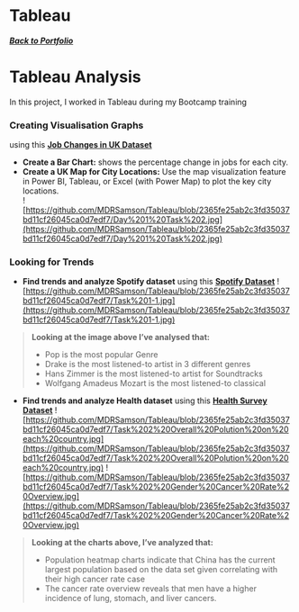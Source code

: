 # Tableau
***<a href="https://github.com/MDRSamson/MaryDawnSamson-Portfolio" target="_blank">Back to Portfolio</a>***
# Tableau Analysis
In this project, I worked in Tableau during my Bootcamp training
### Creating Visualisation Graphs
using this **<a href="https://docs.google.com/spreadsheets/d/1DPMQCD9PlRohXZYE7B08emBJzBcDmDEN/edit?usp=sharing&ouid=102089252926255319219&rtpof=true&sd=true" target="_blank">Job Changes in UK Dataset</a>**
* **Create a Bar Chart:**  shows the percentage change in jobs for each city. 
* **Create a UK Map for City Locations:** Use the map visualization feature in Power BI, Tableau, or Excel (with Power Map) to plot the key city locations.\
![https://github.com/MDRSamson/Tableau/blob/2365fe25ab2c3fd35037bd11cf26045ca0d7edf7/Day%201%20Task%202.jpg](https://github.com/MDRSamson/Tableau/blob/2365fe25ab2c3fd35037bd11cf26045ca0d7edf7/Day%201%20Task%202.jpg)

### Looking for Trends
* **Find trends and analyze Spotify dataset** using this **<a href="https://docs.google.com/spreadsheets/d/13yJ350rRxmwZoBS2ag7H3TGdpdd0YtGy/edit?usp=sharing&ouid=102089252926255319219&rtpof=true&sd=true" target="_blank">Spotify Dataset</a>**
![https://github.com/MDRSamson/Tableau/blob/2365fe25ab2c3fd35037bd11cf26045ca0d7edf7/Task%201-1.jpg](https://github.com/MDRSamson/Tableau/blob/2365fe25ab2c3fd35037bd11cf26045ca0d7edf7/Task%201-1.jpg)
>**Looking at the image above I’ve analysed that:**
>* Pop is the most popular Genre
>* Drake is the most listened-to artist in 3 different genres
>* Hans Zimmer is the most listened-to artist for Soundtracks
>* Wolfgang Amadeus Mozart is the most listened-to classical

* **Find trends and analyze Health dataset** using this **<a href="https://drive.google.com/file/d/1s-OVKVzx8suMdOrAoKVZbrbGKytVaMzv/view?usp=drive_link" target="_blank">Health Survey Dataset</a>**
![https://github.com/MDRSamson/Tableau/blob/2365fe25ab2c3fd35037bd11cf26045ca0d7edf7/Task%202%20Overall%20Polution%20on%20each%20country.jpg](https://github.com/MDRSamson/Tableau/blob/2365fe25ab2c3fd35037bd11cf26045ca0d7edf7/Task%202%20Overall%20Polution%20on%20each%20country.jpg)
![https://github.com/MDRSamson/Tableau/blob/2365fe25ab2c3fd35037bd11cf26045ca0d7edf7/Task%202%20Gender%20Cancer%20Rate%20Overview.jpg](https://github.com/MDRSamson/Tableau/blob/2365fe25ab2c3fd35037bd11cf26045ca0d7edf7/Task%202%20Gender%20Cancer%20Rate%20Overview.jpg)
>**Looking at the charts above, I’ve analyzed that:**
>* Population heatmap charts indicate that China has the current largest population based on the data set given correlating with their high cancer rate case
>* The cancer rate overview reveals that men have a higher incidence of lung, stomach, and liver cancers.

